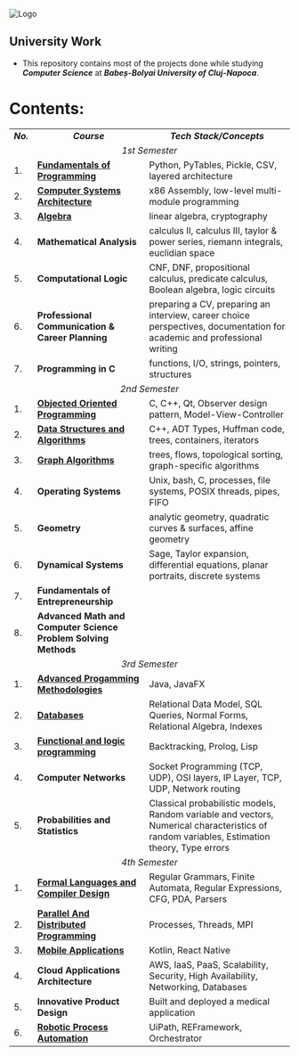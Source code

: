 ![Logo](https://www.cs.ubbcluj.ro/wp-content/themes/CSUBB/images/logo.png)

## University Work
- This repository contains most of the projects done while studying ***Computer Science*** at ***Babeș-Bolyai University of Cluj-Napoca***.

# Contents:
<table align=center>
  <tr align=center>
    <td> <b><i>No.</b></i> </td>
    <td> <b><i>Course</b></i> </td>
    <td><b><i>Tech Stack/Concepts</b></i></td>
  </tr>
  <tr>
    <td colspan=3 align=center><i>1st Semester</i></td>
  </tr>
  <tr>
    <td> 1. </td>
    <td> <a href="https://github.com/funnker/university-work/tree/main/1st%20year/FP (fundamentals%20of%20programming)"><b>Fundamentals of Programming</b></a> </td>
    <td> Python, PyTables, Pickle, CSV, layered architecture </td>
  </tr>
  <tr>
    <td> 2. </td>
    <td> <a href="https://github.com/funnker/university-work/tree/main/1st%20year/CSA%20(computer%20systems%20architecture)"><b>Computer Systems Architecture</b></a> </td>
    <td> x86 Assembly, low-level multi-module programming </td>
  </tr>
  <tr>
    <td> 3. </td>
    <td> <a href="https://github.com/funnker/university-work/tree/main/1st%20year/Algebra"><b>Algebra</b></a>  </td>
    <td> linear algebra, cryptography </td>
  </tr>
  <tr>
    <td> 4. </td>
    <td> <b>Mathematical Analysis</b> </td>
    <td> calculus II, calculus III, taylor & power series, riemann integrals, euclidian space </td>
  </tr>
  <tr>
    <td> 5. </td>
    <td> <b>Computational Logic</b> </td>
    <td> CNF, DNF, propositional calculus, predicate calculus, Boolean algebra, logic circuits </td>
  </tr>
  <tr>
    <td> 6. </td>
    <td> <b>Professional Communication & Career Planning</b></td>
    <td> preparing a CV, preparing an interview, career choice perspectives, documentation for academic and professional writing </td>
  </tr>
  <tr>
    <td> 7. </td>
    <td> <b>Programming in C</b></td>
    <td> functions, I/O, strings, pointers, structures</td>
  <tr>
    <td colspan=3 align=center><i>2nd Semester</i></td>
  </tr>
      <tr>
    <td> 1. </td>
    <td> <a href="https://github.com/funnker/university-work/tree/main/1st%20year/OOP%20(object%20oriented%20programming)"><b>Objected Oriented Programming</b></a> </td>
    <td> C, C++, Qt, Observer design pattern, Model-View-Controller </td>
  </tr>
  <tr>
    <td> 2. </td>
    <td> <a href="https://github.com/funnker/university-work/tree/main/1st%20year/DSA%20(data%20structures%20and%20algorithms)"><b>Data Structures and Algorithms</b></a> </td>
    <td> C++, ADT Types, Huffman code, trees, containers, iterators </td>
  </tr>
  <tr>
    <td> 3. </td>
    <td> <a href="https://github.com/funnker/university-work/tree/main/1st%20year/GA%20(graph%20algorithms)"><b>Graph Algorithms</b></a>  </td>
    <td> trees, flows, topological sorting, graph-specific algorithms </td>
  </tr>
  <tr>
    <td> 4. </td>
    <td> <b>Operating Systems</b> </td>
    <td> Unix, bash, C, processes, file systems, POSIX threads, pipes, FIFO </td>
  </tr>
  <tr>
    <td> 5. </td>
    <td> <b>Geometry</b> </td>
    <td> analytic geometry, quadratic curves & surfaces, affine geometry </td>
  </tr>
  <tr>
    <td> 6. </td>
    <td> <b>Dynamical Systems</b></td>
    <td> Sage, Taylor expansion, differential equations, planar portraits, discrete systems </td>
  </tr>
  <tr>
    <td> 7. </td>
    <td> <b>Fundamentals of Entrepreneurship</b></td>
    <td></td>
  </tr>
    <tr>
    <td> 8. </td>
    <td> <b>Advanced Math and Computer Science Problem Solving Methods</b></td>
    <td></td>
  </tr>
  <tr>
    <td colspan=3 align=center><i>3rd Semester</i></td>
  </tr>
  <tr>
    <td> 1. </td>
    <td> <a href=""><b>Advanced Progamming Methodologies</b></a> </td>
    <td> Java, JavaFX </td>
  </tr>
  <tr>
    <td> 2. </td>
    <td> <a href=""><b>Databases</b></a> </td>
    <td> Relational Data Model, SQL Queries, Normal Forms, Relational Algebra, Indexes </td>
  </tr>
  <tr>
    <td> 3. </td>
    <td> <a href=""><b>Functional and logic programming</b></a>  </td>
    <td> Backtracking, Prolog, Lisp </td>
  </tr>
  <tr>
    <td> 4. </td>
    <td> <b>Computer Networks</b> </td>
    <td> Socket Programming (TCP, UDP), OSI layers, IP Layer, TCP, UDP, Network routing  </td>
  </tr>
  <tr>
    <td> 5. </td>
    <td> <b>Probabilities and Statistics</b> </td>
    <td> Classical probabilistic models, Random variable and vectors, Numerical characteristics of random variables, Estimation theory, Type errors </td>
  </tr>
  <tr>
    <td colspan=3 align=center><i>4th Semester</i></td>
  </tr>
    <tr>
    <td> 1. </td>
    <td> <a href="https://github.com/cristi-an-pop/university-work/tree/main/3rd%20year/sem1/FLCD%20(Formal%20Languages%20and%20Compiler%20Design)"><b>Formal Languages and Compiler Design</b></a> </td>
    <td> Regular Grammars, Finite Automata, Regular Expressions, CFG, PDA, Parsers </td>
  </tr>
  <tr>
    <td> 2. </td>
    <td> <a href="https://github.com/cristi-an-pop/university-work/tree/main/3rd%20year/sem1/PDP%20(Parallel%20And%20Distributed%20Programming)"><b>Parallel And Distributed Programming</b></a> </td>
    <td> Processes, Threads, MPI </td>
  </tr>
  <tr>
    <td> 3. </td>
    <td> <a href="https://github.com/cristi-an-pop/university-work/tree/main/3rd%20year/sem1/MA%20(Mobile%20Applications)"><b>Mobile Applications</b></a>  </td>
    <td> Kotlin, React Native </td>
  </tr>
  <tr>
    <td> 4. </td>
    <td> <b>Cloud Applications Architecture</b> </td>
    <td> AWS, IaaS, PaaS, Scalability, Security, High Availability, Networking, Databases</td>
  </tr>
  <tr>
    <td> 5. </td>
    <td> <b>Innovative Product Design</b> </td>
    <td> Built and deployed a medical application</td>
  </tr>
  <tr>
    <td> 6. </td>
    <td> <a href="https://github.com/cristi-an-pop/university-work/tree/main/3rd%20year/sem1/RPA%20(Robotic%20Process%20Automation)"><b>Robotic Process Automation</b></a> </td>
    <td> UiPath, REFramework, Orchestrator </td>
  </tr>
</table>
